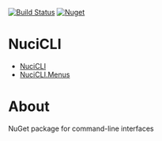 [![Build Status](https://github.com/hmlendea/nucicli/actions/workflows/dotnet.yml/badge.svg)](https://github.com/hmlendea/nucicli/actions/workflows/dotnet.yml)  [![Nuget](https://img.shields.io/nuget/v/NuciCLI.svg?label=NuciCLI)](https://www.nuget.org/packages/NuciCLI/)

# NuciCLI

 - [NuciCLI](https://github.com/hmlendea/nucicli)
 - [NuciCLI.Menus](https://github.com/hmlendea/nucicli.menus)

# About

NuGet package for command-line interfaces
